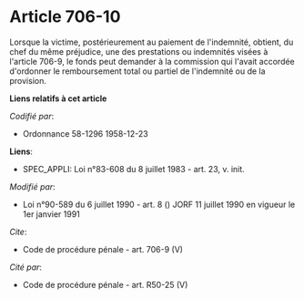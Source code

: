 # Article 706-10

Lorsque la victime, postérieurement au paiement de l'indemnité, obtient, du chef du même préjudice, une des prestations ou
indemnités visées à l'article 706-9, le fonds peut demander à la commission qui l'avait accordée d'ordonner le remboursement
total ou partiel de l'indemnité ou de la provision.

**Liens relatifs à cet article**

_Codifié par_:

  - Ordonnance 58-1296 1958-12-23

**Liens**:

  - SPEC_APPLI: Loi n°83-608 du 8 juillet 1983 - art. 23, v. init.

_Modifié par_:

  - Loi n°90-589 du 6 juillet 1990 - art. 8 () JORF 11 juillet 1990 en vigueur le 1er janvier 1991

_Cite_:

  - Code de procédure pénale - art. 706-9 (V)

_Cité par_:

  - Code de procédure pénale - art. R50-25 (V)
